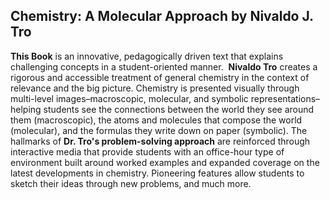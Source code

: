 <h2> Chemistry: A Molecular Approach by Nivaldo J. Tro</h2>

<p><strong>This Book</strong>&nbsp;is an innovative, pedagogically driven text that explains challenging concepts in a student-oriented manner.&nbsp; <strong>Nivaldo Tro</strong> creates a rigorous and accessible treatment of general chemistry in the context of relevance and the big picture. Chemistry is presented visually through multi-level images&ndash;macroscopic, molecular, and symbolic representations&ndash;helping students see the connections between the world they see around them (macroscopic), the atoms and molecules that compose the world (molecular), and the formulas they write down on paper (symbolic). The hallmarks of <strong>Dr. Tro's problem-solving approach</strong> are reinforced through interactive media that provide students with an office-hour type of environment built around worked examples and expanded coverage on the latest developments in chemistry. Pioneering features allow students to sketch their ideas through new problems, and much more.</p>
